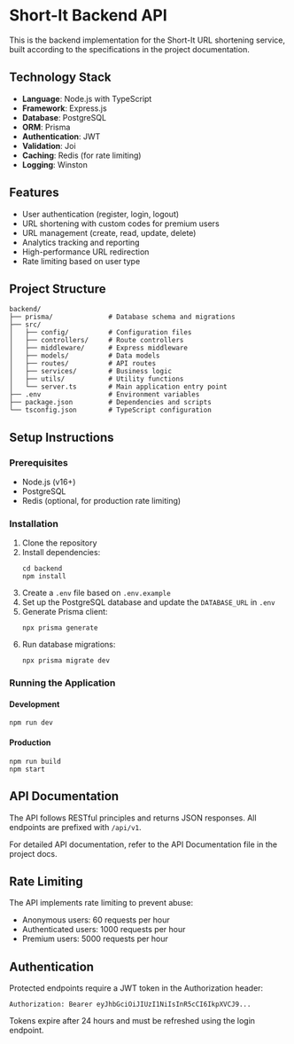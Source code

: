# Short-It Backend API

This is the backend implementation for the Short-It URL shortening service, built according to the specifications in the project documentation.

## Technology Stack

- **Language**: Node.js with TypeScript
- **Framework**: Express.js
- **Database**: PostgreSQL
- **ORM**: Prisma
- **Authentication**: JWT
- **Validation**: Joi
- **Caching**: Redis (for rate limiting)
- **Logging**: Winston

## Features

- User authentication (register, login, logout)
- URL shortening with custom codes for premium users
- URL management (create, read, update, delete)
- Analytics tracking and reporting
- High-performance URL redirection
- Rate limiting based on user type

## Project Structure

```
backend/
├── prisma/              # Database schema and migrations
├── src/
│   ├── config/          # Configuration files
│   ├── controllers/     # Route controllers
│   ├── middleware/      # Express middleware
│   ├── models/          # Data models
│   ├── routes/          # API routes
│   ├── services/        # Business logic
│   ├── utils/           # Utility functions
│   └── server.ts        # Main application entry point
├── .env                 # Environment variables
├── package.json         # Dependencies and scripts
└── tsconfig.json        # TypeScript configuration
```

## Setup Instructions

### Prerequisites

- Node.js (v16+)
- PostgreSQL
- Redis (optional, for production rate limiting)

### Installation

1. Clone the repository
2. Install dependencies:
   ```
   cd backend
   npm install
   ```
3. Create a `.env` file based on `.env.example`
4. Set up the PostgreSQL database and update the `DATABASE_URL` in `.env`
5. Generate Prisma client:
   ```
   npx prisma generate
   ```
6. Run database migrations:
   ```
   npx prisma migrate dev
   ```

### Running the Application

#### Development
```
npm run dev
```

#### Production
```
npm run build
npm start
```

## API Documentation

The API follows RESTful principles and returns JSON responses. All endpoints are prefixed with `/api/v1`.

For detailed API documentation, refer to the API Documentation file in the project docs.

## Rate Limiting

The API implements rate limiting to prevent abuse:
- Anonymous users: 60 requests per hour
- Authenticated users: 1000 requests per hour
- Premium users: 5000 requests per hour

## Authentication

Protected endpoints require a JWT token in the Authorization header:
```
Authorization: Bearer eyJhbGciOiJIUzI1NiIsInR5cCI6IkpXVCJ9...
```

Tokens expire after 24 hours and must be refreshed using the login endpoint.
